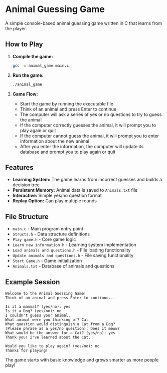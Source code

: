 
# Animal Guessing Game

A simple console-based animal guessing game written in C that learns from the player.

## How to Play

1. **Compile the game:**
   ```bash
   gcc -o animal_game main.c
   ```

2. **Run the game:**
   ```bash
   ./animal_game
   ```

3. **Game Flow:**
   - Start the game by running the executable file
   - Think of an animal and press Enter to continue
   - The computer will ask a series of yes or no questions to try to guess the animal
   - If the computer correctly guesses the animal, it will prompt you to play again or quit
   - If the computer cannot guess the animal, it will prompt you to enter information about the new animal
   - After you enter the information, the computer will update its database and prompt you to play again or quit

## Features

- **Learning System:** The game learns from incorrect guesses and builds a decision tree
- **Persistent Memory:** Animal data is saved to `Animals.txt` file
- **Interactive:** Simple yes/no question format
- **Replay Option:** Can play multiple rounds

## File Structure

- `main.c` - Main program entry point
- `Structs.h` - Data structure definitions
- `Play game.h` - Core game logic
- `Learn new information.h` - Learning system implementation
- `Load animals and questions.h` - File loading functionality
- `Update animals and questions.h` - File saving functionality
- `Start Game.h` - Game initialization
- `Animals.txt` - Database of animals and questions

## Example Session

```
Welcome to the Animal Guessing Game!
Think of an animal and press Enter to continue...

Is it a mammal? (yes/no): yes
Is it a Dog? (yes/no): no
I couldn't guess your animal.
What animal were you thinking of? Cat
What question would distinguish a Cat from a Dog?
(Please phrase as a yes/no question): Does it meow?
What would be the answer for a Cat? (yes/no): yes
Thank you! I've learned about the Cat.

Would you like to play again? (yes/no): no
Thanks for playing!
```

The game starts with basic knowledge and grows smarter as more people play!
